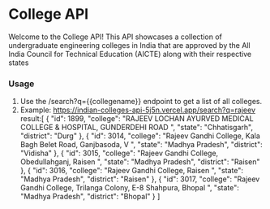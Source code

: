 # College API

Welcome to the College API! This API showcases a collection of undergraduate engineering colleges in India that are approved by the All India Council for Technical Education (AICTE) along with their respective states

### Usage

1. Use the /search?q={{collegename}} endpoint to get a list of all colleges.
2. Example: https://indian-colleges-api-5j5n.vercel.app/search?q=rajeev
result:[
  {
    "id": 1899,
    "college": "RAJEEV LOCHAN AYURVED MEDICAL COLLEGE & HOSPITAL, GUNDERDEHI ROAD   ",
    "state": "Chhatisgarh",
    "district": "Durg"
  },
  {
    "id": 3014,
    "college": "Rajeev Gandhi College, Kala Bagh Belet Road, Ganjbasoda, V ",
    "state": "Madhya Pradesh",
    "district": "Vidisha"
  },
  {
    "id": 3015,
    "college": "Rajeev Gandhi College, Obedullahganj, Raisen   ",
    "state": "Madhya Pradesh",
    "district": "Raisen"
  },
  {
    "id": 3016,
    "college": "Rajeev Gandhi College, Raisen   ",
    "state": "Madhya Pradesh",
    "district": "Raisen"
  },
  {
    "id": 3017,
    "college": "Rajeev Gandhi College, Trilanga Colony, E-8 Shahpura, Bhopal   ",
    "state": "Madhya Pradesh",
    "district": "Bhopal"
  }
]


